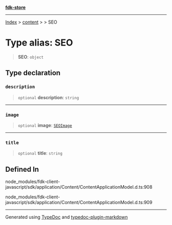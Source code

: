 [**fdk-store**](../../../README.md)
***

[Index](../../../API.md) > [content](../../README.md) > [<internal>](../README.md) > SEO

# Type alias: SEO

> **SEO**: `object`

## Type declaration

### `description`

> `optional` **description**: `string`

***

### `image`

> `optional` **image**: [`SEOImage`](type-alias.SEOImage.md)

***

### `title`

> `optional` **title**: `string`

## Defined In

node\_modules/fdk-client-javascript/sdk/application/Content/ContentApplicationModel.d.ts:908

node\_modules/fdk-client-javascript/sdk/application/Content/ContentApplicationModel.d.ts:909

***
Generated using [TypeDoc](https://typedoc.org/) and [typedoc-plugin-markdown](https://www.npmjs.com/package/typedoc-plugin-markdown)
